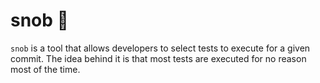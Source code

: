 # snob 🍵

`snob` is a tool that allows developers to select tests to execute for a given commit. The idea behind it is that most tests are executed for no reason most of the time.
